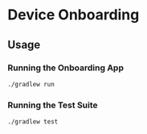 # Device Onboarding

## Usage

### Running the Onboarding App

```bash
./gradlew run
```

### Running the Test Suite

```bash
./gradlew test
```
